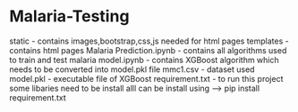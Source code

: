 # Malaria-Testing
static -  contains images,bootstrap,css,js needed for html pages
templates - contains html pages
Malaria Prediction.ipynb - contains all algorithms used to train and test
malaria model.ipynb - contains XGBoost algorithm which needs to be converted into model.pkl file
mmc1.csv - dataset used
model.pkl - executable file of XGBoost 
requirement.txt - to run this project some libaries need to be install alll can be install using --> pip install requirement.txt 
